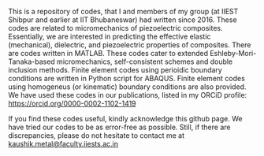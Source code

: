 This is a repository of codes, that I and members of my group (at IIEST Shibpur and earlier at IIT Bhubaneswar) had written since 2016.
These codes are related to micromechanics of piezoelectric composites. Essentially, we are interested in predicting the effective elastic (mechanical), dielectric, and piezoelectric properties of composites.
There are codes written in MATLAB. These codes cater to extended Eshleby-Mori-Tanaka-based micromechanics, self-consistent schemes and double inclusion methods.
Finite element codes using perioidic boundary conditions are written in Python script for ABAQUS.
Finite element codes using homogeneus (or kinematic) boundary conditions are also provided.
We have used these codes in our publications, listed in my ORCiD profile:
https://orcid.org/0000-0002-1102-1419

If you find these codes useful, kindly acknowledge this github page.
We have tried our codes to be as error-free as possible. Still, if there are discrepancies, please do not hesitate to contact me at kaushik.metal@faculty.iiests.ac.in
